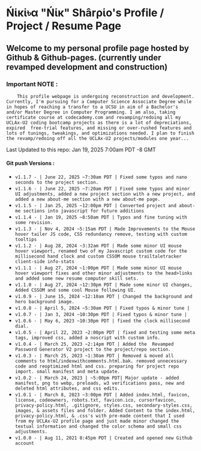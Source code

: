 # Ńἱĸἱ৳α "Ńἱĸ" Shârρἱo's Profile / Project / Resume Page

## Welcome to my personal profile page hosted by Github & Github-pages. (currently under revamped development and construction)

### Important NOTE :

```
	This profile webpage is undergoing reconstruction and development. Currently, I'm pursuing for a Computer Science Associate Degree while in hopes of reaching a transfer to a UCSU in aim of a Bachelor's and/or Master Degree in Computer Programming. I am also, taking certificate course at codecademy.com and revamping/redoing all my UCLAx-U2 coding bootcamp projects as there is a lot of depreciations, expired  free-trial features, and missing or over-rushed features and lots of tunings, tweakings, and optimizations needed. I plan to finish the revamp/redoing off all the UCLAx-U2 projects/modules one year...
```

Last Updated to this repo: Jan 19, 2025 7:00am PDT -8 GMT

#### Git push Versions :

* `v1.1.7 - | June 22, 2025 ~7:30am PDT | Fixed some typos and nano seconds to the project section.`
* `v1.1.6 - | June 22, 2025 ~7:20am PDT | Fixed some typos and minor UI adjustments, added a new project section with a new project, and added a new about-me section with a new about-me page.`
* `v1.1.5 - | Jan 25, 2025 ~12:00pm PDT | Converted project and about-me sections into javascript for future additions`
* `v1.1.4 - | Jan 19, 2025 ~8:50am PDT | Typos and fine tuning with some revision.`
* `v1.1.3 - | Nov 4, 2024 ~5:15am PDT | Made Improvements to the Mouse hover tailer JS code, CSS redundancy remove, testing with custom tooltips`
* `v1.1.2 - | Aug 28, 2024 ~3:32am PDT | Made some minor UI mouse hover viewport, renamed two of my Javascript custom code for the millisecond hand clock and custom CSSOM mouse trailtaletracker client-side info-stats`
* `v1.1.1 - | Aug 27, 2024 ~1:00pm PDT | Made some minor UI mouse hover viewport fixes and other minor adjustments to the head>links and added some new resume computer skill sets.`
* `v1.1.0 - | Aug 27, 2024 ~12:30pm PDT | Made some minor UI changes, Added CSSOM and some cool Mouse following UI.`
* `v1.0.9 - | June 15, 2024 ~12:10am PDT | Changed the background and hero background image. `
* `v1.0.8 - | April 5, 2024 ~5:30am PDT | Fixed typos & minor tune |`
* `v1.0.7 - | Jan 3, 2024 ~10:30pm PDT | Fixed typos & minor tune |`
* `v1.0.6 - | May 6, 2023 ~10:30pm PDT | fixed the clock millisecond dial.`
* `v1.0.5 - | April 22, 2023 ~2:00pm PDT | fixed and testing some meta tags, improved css, added a noscript with custom info.`
* `v1.0.4 - | March 25, 2023 ~2:14pm PDT | Added the  Revamped Password Generator V2 project to the project/repo section.`
* `v1.0.3 - | March 25, 2023 ~1:30am PDT | Removed & moved all comments to html/indexwithcomments.html.bak. removed unnecessary code and reoptimized html and css. preparing for project repo import. small manifest and meta update.`
* `v1.0.2 - | March 24, 2023 | ~5:00pm PDT| Major update - added manifest, png to webp, preloads, w3 verifications pass, new and deleted html attributes, and css edits.`
* `v1.0.1 - | March 8, 2023 ~3:00pm PDT | Added index.html, favicon, license, codeowners, robots.txt, favicon.ico, cursorfavicon, privacy-policy.html, .gitignore, styles.css, secondary-styles.css, images, & assets files and folder. Added Content to the index.html, privacy-policy.html, & .css's with pre-made content that I used from my UCLAx-U2 profile page and just made minor changed the textual information and changed the color schema and small css adjustments.`
* `v1.0.0 - | Aug 11, 2021 8:45pm PDT | Created and opened new Github account`
